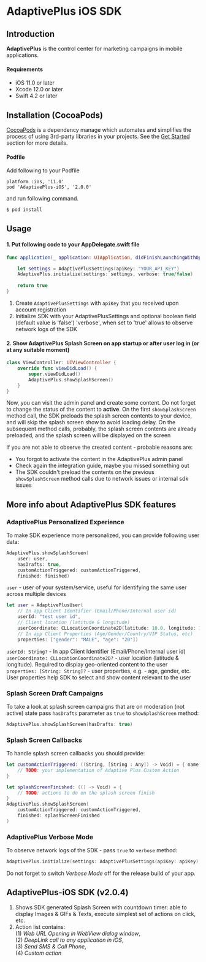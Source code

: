 # AdaptivePlus iOS SDK

## Introduction
**AdaptivePlus** is the control center for marketing campaigns in mobile applications.

#### Requirements
- iOS 11.0 or later
- Xcode 12.0 or later
- Swift 4.2 or later


## Installation (CocoaPods)
[CocoaPods](http://cocoapods.org/) is a dependency manage which automates and simplifies the process of using 3rd-party libraries in your projects. See the [Get Started](http://cocoapods.org/#get_started) section for more details.

#### Podfile
Add following to your Podfile
```
platform :ios, '11.0'
pod 'AdaptivePlus-iOS', '2.0.0'
```
and run following command.

```bash
$ pod install
```

## Usage

#### 1. Put following code to your AppDelegate.swift file
```swift
func application(_ application: UIApplication, didFinishLaunchingWithOptions launchOptions: [UIApplication.LaunchOptionsKey: Any]?) -> Bool {

    let settings = AdaptivePlusSettings(apiKey: "YOUR_API_KEY")
    AdaptivePlus.initialize(settings: settings, verbose: true/false)
    
    return true
}
```
1. Create ```AdaptivePlusSettings``` with ```apiKey``` that you received upon account registration
2. Initialize SDK with your AdaptivePlusSettings and optional boolean field (default value is 'false') 'verbose', when set to 'true' allows to observe network logs of the SDK

#### 2. Show AdaptivePlus Splash Screen on app startup or after user log in (or at any suitable moment)
```swift
class ViewController: UIViewController {
    override func viewDidLoad() {
        super.viewDidLoad()
        AdaptivePlus.showSplashScreen()
    }
}
```

Now, you can visit the admin panel and create some content. Do not forget to change the status of the content to **active**. 
On the first `showSplashScreen` method call, the SDK preloads the splash screen contents to your device, and will skip the splash screen show to avoid loading delay. On the subsequent method calls, probably, the splash screen contents are already preloaded, and the splash screen will be displayed on the screen

If you are not able to observe the created content - probable reasons are:
- You forgot to activate the content in the AdaptivePlus admin panel
- Check again the integration guide, maybe you missed something out
- The SDK couldn't preload the contents on the previous `showSplashScreen` method calls due to network issues or internal sdk issues

## More info about AdaptivePlus SDK features
### AdaptivePlus Personalized Experience
To make SDK experience more personalized, you can provide following user data:
```swift
AdaptivePlus.showSplashScreen(
    user: user,
    hasDrafts: true,
    customActionTriggered: customActionTriggered,
    finished: finished)
```
`user` - user of your system/service, useful for identifying the same user across multiple devices
```swift
let user = AdaptivePlusUser(
    // In app Client Identifier (Email/Phone/Internal user id)
    userId: "test user id",
    // Client location (latitude & longitude)
    userCoordinate: CLLocationCoordinate2D(latitude: 10.0, longitude: 123.0),
    // In app Client Properties (Age/Gender/Country/VIP Status, etc)
    properties: ["gender": "MALE", "age": "20"])
```
`userId: String?` - In app Client Identifier (Email/Phone/Internal user id)\
`userCoordinate: CLLocationCoordinate2D?` - user location (latitude & longitude). Required to display geo-oriented content to the user\
`properties: [String: String]?` - user properties, e.g. - age, gender, etc. User properties help SDK to select and show content relevant to the user

### Splash Screen Draft Campaigns
To take a look at splash screen campaigns that are on moderation (not active) state pass `hasDrafts` parameter as `true` to `showSplashScreen` method:
```swift
AdaptivePlus.showSplashScreen(hasDrafts: true)
```

### Splash Screen Callbacks
To handle splash screen callbacks you should provide:
```swift
let customActionTriggered: ((String, [String : Any]) -> Void) = { name, parameters in
    // TODO: your implementation of Adaptive Plus Custom Action
}

let splashScreenFinished: (() -> Void) = {
    // TODO: actions to do on the splash screen finish
}
AdaptivePlus.showSplashScreen(
    customActionTriggered: customActionTriggered,
    finished: splashScreenFinished
)
```
### AdaptivePlus Verbose Mode
To observe network logs of the SDK - pass `true` to `verbose` method:
```swift
AdaptivePlus.initialize(settings: AdaptivePlusSettings(apiKey: apiKey), verbose: true)
```
Do not forget to switch *Verbose Mode* off for the release build of your app.

## AdaptivePlus-iOS SDK (v2.0.4)
1) Shows SDK generated Splash Screen with countdown timer: able to display Images & GIFs & Texts, execute simplest set of actions on click, etc.
2) Action list contains:\
(1) *Web URL Opening in WebView dialog window*,\
(2) *DeepLink call to any application in iOS*,\
(3) *Send SMS & Call Phone*,\
(4) *Custom action*
